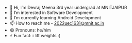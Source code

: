 - 👋 Hi, I’m Devraj Meena 3rd year undergrad at MNITJAIPUR
- 👀 I’m interested in Software Development 
- 🌱 I’m currently learning Android Development
- 📫 How to reach me - 2022uec1631@mnit.ac.in
- 😄 Pronouns: he/him
- ⚡ Fun fact: i lift weights :)

<!---
TheHighSparrow/TheHighSparrow is a ✨ special ✨ repository because its `README.md` (this file) appears on your GitHub profile.
You can click the Preview link to take a look at your changes.
--->
